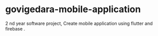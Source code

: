 # govigedara-mobile-application
2 nd year software project, Create mobile application using flutter and firebase . 
